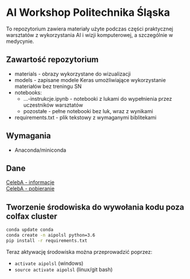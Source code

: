# AI Workshop Politechnika Śląska

To repozytorium zawiera materiały użyte podczas części praktycznej warsztatów z wykorzystania AI i wizji komputerowej, a szczególnie w medycynie.  
  
## Zawartość repozytorium

* materials - obrazy wykorzystane do wizualizacji
* models - zapisane modele Keras umożliwiające wykorzystanie materiałów bez treningu SN
* notebooks:
    * ...-instrukcje.ipynb - notebooki z lukami do wypełnienia przez uczestników warsztatów
    * pozostałe - pełne notebooki bez luk, wraz z wynikami
* requirements.txt - plik tekstowy z wymaganymi biblitekami

## Wymagania

* Anaconda/miniconda

## Dane

[CelebA - informacje](http://mmlab.ie.cuhk.edu.hk/projects/CelebA.html)  
[CelebA - pobieranie](https://drive.google.com/file/d/0B7EVK8r0v71pZjFTYXZWM3FlRnM/view?usp=sharing)

## Tworzenie środowiska do wywołania kodu poza colfax cluster

```bash
conda update conda
conda create -n aipolsl python=3.6
pip install -r requirements.txt
```

Teraz aktywację środowiska można przeprowadzić poprzez:
* `activate aipolsl` (windows)
* `source activate aipolsl` (linux/git bash)
